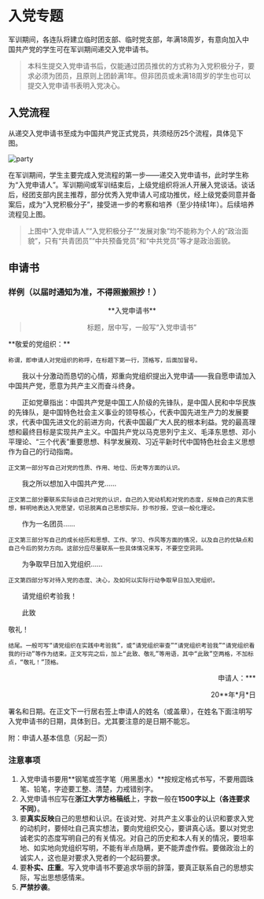 # 入党专题

军训期间，各连队将建立临时团支部、临时党支部，年满18周岁，有意向加入中国共产党的学生可在军训期间递交入党申请书。
> 本科生提交入党申请书后，仅能通过团员推优的方式称为入党积极分子，要求必须为团员，且原则上团龄满1年。但非团员或未满18周岁的学生也可以提交入党申请书表明入党决心。

## 入党流程

从递交入党申请书至成为中国共产党正式党员，共须经历25个流程，具体见下图。

![party](../assets/party.webp)



在军训期间，学生主要完成入党流程的第一步——递交入党申请书，此时学生称为“入党申请人”。军训期间或军训结束后，上级党组织将派人开展入党谈话。谈话后，经团支部内民主推荐，部分优秀入党申请人可成功推优，经上级党委同意并备案后，成为“入党积极分子”，接受进一步的考察和培养（至少持续1年）。后续培养流程见上图。

> 上图中“入党申请人”“入党积极分子”“发展对象”均不能称为个人的“政治面貌”，只有“共青团员”“中共预备党员”和“中共党员”等才是政治面貌。

## 申请书

### 样例（以届时通知为准，不得照搬照抄！）

<center>
**入党申请书**<br>
<blockquote>标题，居中写，一般写“入党申请书”</blockquote>
</center>
**敬爱的党组织：**

    称谓，即申请人对党组织的称呼，在标题下第一行，顶格写，后面加冒号。

&emsp;&emsp;我以十分激动而恳切的心情，郑重向党组织提出入党申请——我自愿申请加入中国共产党，愿意为共产主义而奋斗终身。

&emsp;&emsp;正如党章指出：中国共产党是中国工人阶级的先锋队，是中国人民和中华民族的先锋队，是中国特色社会主义事业的领导核心，代表中国先进生产力的发展要求，代表中国先进文化的前进方向，代表中国最广大人民的根本利益。党的最高理想和最终目标是实现共产主义。中国共产党以马克思列宁主义、毛泽东思想、邓小平理论、“三个代表”重要思想、科学发展观、习近平新时代中国特色社会主义思想作为自己的行动指南。

    正文第一部分写自己对党的性质、作用、地位、历史等方面的认识。

&emsp;&emsp;我之所以想加入中国共产党……

    正文第二部分要联系实际谈自己对党的认识，自己的入党动机和对党的态度，反映自己的真实思想，鲜明地表达入党愿望，切忌脱离自己思想实际，抄书抄报，空谈一般化理论。

&emsp;&emsp;作为一名团员……

    正文第三部分写自己的成长经历和思想、工作、学习、作风等方面的情况，以及自己的优缺点和自己今后的努力方向。这部分应尽量联系一些具体情况来写，不要空空洞洞。

&emsp;&emsp;为争取早日加入党组织……

    正文第四部分写对待入党的态度、决心，及如何以实际行动争取早日加入党组织。

&emsp;&emsp;请党组织考验我！

&emsp;&emsp;此致

敬礼！

    结尾。一般可写“请党组织在实践中考验我”，或“请党组织审查”“请党组织考验我”“请党组织看我的行动”等作为结束。正文写完之后，加上“此致、敬礼”等用语，其中“此致”空两格，不加标点，“敬礼！”顶格。
<p align="right">申请人：*** </p>
<p align="right">20**年*月*日</p>
    署名和日期。在正文下一行居右签上申请人的姓名（或盖章），在姓名下面注明写入党申请书的日期，具体到日。尤其要注意的是日期不能忘。
    
附：申请人基本信息（另起一页）

### 注意事项

1. 入党申请书要用**钢笔或签字笔（用黑墨水）**按规定格式书写，不要用圆珠笔、铅笔，字迹要工整、清楚，力戒错别字。
2. 入党申请书应写在**浙江大学方格稿纸**上，字数一般在**1500字以上（各连要求不同）**。
3. 要**真实反映**自己的思想和认识。在谈对党、对共产主义事业的认识和要求入党的动机时，要倾吐自己真实想法，要向党组织交心，要讲真心话。要以对党忠诚老实的态度写明自己的有关情况。对自己的历史和本人有关的情况，要坦率地、如实地向党组织写明，不能有半点隐瞒，更不能弄虚作假。要做政治上的诚实人，这也是对要求入党者的一个起码要求。
4. 要**朴实、庄重**。写入党申请书不要追求华丽的辞藻，要真正联系自己的思想实际，写出思想感情来。
5. **严禁抄袭**。
